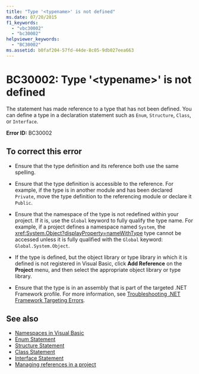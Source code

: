 ```yaml
---
title: "Type '<typename>' is not defined"
ms.date: 07/20/2015
f1_keywords:
  - "vbc30002"
  - "bc30002"
helpviewer_keywords:
  - "BC30002"
ms.assetid: b0faf204-57fd-44de-8c05-9db027eea663
---
```

# BC30002: Type '\<typename>' is not defined

The statement has made reference to a type that has not been defined. You can define a type in a declaration statement such as `Enum`, `Structure`, `Class`, or `Interface`.

 **Error ID:** BC30002

## To correct this error

- Ensure that the type definition and its reference both use the same spelling.

- Ensure that the type definition is accessible to the reference. For example, if the type is in another module and has been declared `Private`, move the type definition to the referencing module or declare it `Public`.

- Ensure that the namespace of the type is not redefined within your project. If it is, use the `Global` keyword to fully qualify the type name. For example, if a project defines a namespace named `System`, the <xref:System.Object?displayProperty=nameWithType> type cannot be accessed unless it is fully qualified with the `Global` keyword: `Global.System.Object`.

- If the type is defined, but the object library or type library in which it is defined is not registered in Visual Basic, click **Add Reference** on the **Project** menu, and then select the appropriate object library or type library.

- Ensure that the type is in an assembly that is part of the targeted .NET Framework profile. For more information, see [Troubleshooting .NET Framework Targeting Errors](/visualstudio/msbuild/troubleshooting-dotnet-framework-targeting-errors).

## See also

- [Namespaces in Visual Basic](../../programming-guide/program-structure/namespaces.md)
- [Enum Statement](../statements/enum-statement.md)
- [Structure Statement](../statements/structure-statement.md)
- [Class Statement](../statements/class-statement.md)
- [Interface Statement](../statements/interface-statement.md)
- [Managing references in a project](/visualstudio/ide/managing-references-in-a-project)
